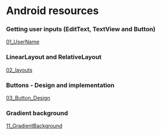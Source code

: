 # Android resources

### Getting user inputs (EditText, TextView and Button)
[01_UserName](01_UserName/readme.md)

### LinearLayout and RelativeLayout
[02_layouts](02_layouts/readme.md)

### Buttons - Design and implementation
[03_Button_Design](03_Button_Design/readme.md)

### Gradient background
[11_GradientBackground](11_GradientBackground/readme.md)

